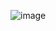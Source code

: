 ![image](https://i.giphy.com/media/v1.Y2lkPTc5MGI3NjExNzV3NHVvZW1tbzIzeGc4MnNmNmFtOXQzMmkwdGQ4OHF3bWh0MXU0eCZlcD12MV9pbnRlcm5hbF9naWZfYnlfaWQmY3Q9Zw/7NoNw4pMNTvgc/giphy.gif)
